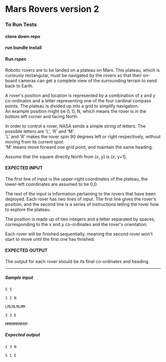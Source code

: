 # Mars Rovers version 2

### To Run Tests
#### clone down repo
#### run bundle install
#### Run rspec


Robotic rovers are to be landed on a plateau on Mars. This plateau, which is curiously rectangular, must be navigated by the rovers so that their on-board cameras can get a complete view of the surrounding terrain to send back to Earth.

A rover's position and location is represented by a combination of x and y co-ordinates and a letter representing one of the four cardinal compass points. The plateau is divided up into a grid to simplify navigation.  
An example position might be 0, 0, N, which means the rover is in the bottom left corner and facing North.

In order to control a rover, NASA sends a simple string of letters. The possible letters are 'L', 'R' and 'M'.  
'L' and 'R' makes the rover spin 90 degrees left or right respectively, without moving from its current spot.  
'M' means move forward one grid point, and maintain the same heading.

Assume that the square directly North from (x, y) is (x, y+1).

#### EXPECTED INPUT

The first line of input is the upper-right coordinates of the plateau, the lower-left coordinates are assumed to be 0,0.

The rest of the input is information pertaining to the rovers that have been deployed. Each rover has two lines of input. The first line gives the rover's position, and the second line is a series of instructions telling the rover how to explore the plateau.

The position is made up of two integers and a letter separated by spaces, corresponding to the x and y co-ordinates and the rover's orientation.

Each rover will be finished sequentially, meaning the second rover won't start to move until the first one has finished.

#### EXPECTED OUTPUT

The output for each rover should be its final co-ordinates and heading.

---

##### Sample input
```
5 5

1 2 N

LMLMLMLMM

3 3 E

MMRMMRMRRM
```

##### Expected output
```
1 3 N

5 1 E
```
